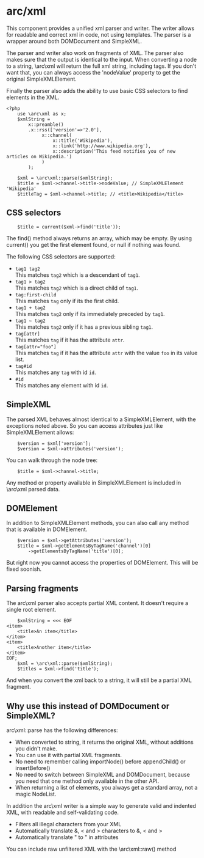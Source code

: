 arc/xml
=======

This component provides a unified xml parser and writer. The writer allows for readable and correct xml in code, not using 
templates. The parser is a wrapper around both DOMDocument and SimpleXML. 

The parser and writer also work on fragments of XML. The parser also makes sure that the output is identical to the input.
When converting a node to a string, \arc\xml will return the full xml string, including tags. If you don't want that, you 
can always access the 'nodeValue' property to get the original SimpleXMLElement.

Finally the parser also adds the ability to use basic CSS selectors to find elements in the XML.

```php5
<?php
    use \arc\xml as x;
    $xmlString = 
        x::preamble()
        .x::rss(['version'=>'2.0'],
             x::channel(
                 x::title('Wikipedia'),
                 x::link('http://www.wikipedia.org'),
                 x::description('This feed notifies you of new articles on Wikipedia.')
             )
        );
```

```php5
    $xml = \arc\xml::parse($xmlString);
    $title = $xml->channel->title->nodeValue; // SimpleXMLElement 'Wikipedia'
    $titleTag = $xml->channel->title; // <title>Wikipedia</title>
```

CSS selectors
-------------

```php5
    $title = current($xml->find('title'));
```

The find() method always returns an array, which may be empty. By using current() you get the first element found, or null if nothing was found.

The following CSS selectors are supported:

- `tag1 tag2`<br>
  This matches `tag2` which is a descendant of `tag1`.
- `tag1 > tag2`<br>
  This matches `tag2` which is a direct child of `tag1`.
- `tag:first-child`<br>
  This matches `tag` only if its the first child.
- `tag1 + tag2`<br>
  This matches `tag2` only if its immediately preceded by `tag1`.
- `tag1 ~ tag2`<br>
  This matches `tag2` only if it has a previous sibling `tag1`.
- `tag[attr]`<br>
  This matches `tag` if it has the attribute `attr`.
- `tag[attr="foo"]`<br>
  This matches `tag` if it has the attribute `attr` with the value `foo` in its value list.
- `tag#id`<br>
  This matches any `tag` with id `id`.
- `#id`<br>
  This matches any element with id `id`.

SimpleXML
---------

The parsed XML behaves almost identical to a SimpleXMLElement, with the exceptions noted above. So you can access attributes just like SimpleXMLElement allows:

```php5
    $version = $xml['version'];
    $version = $xml->attributes('version');
```

You can walk through the node tree:

```php5
    $title = $xml->channel->title;
```

Any method or property available in SimpleXMLElement is included in \arc\xml parsed data.

DOMElement
----------

In addition to SimpleXMLElement methods, you can also call any method that is available in DOMElement.

```php5
    $version = $xml->getAttributes('version');
    $title = $xml->getElementsByTagName('channel')[0]
        ->getElementsByTagName('title')[0];
```

But right now you cannot access the properties of DOMElement. This will be fixed soonish.

Parsing fragments
-----------------

The arc\xml parser also accepts partial XML content. It doesn't require a single root element. 

```php5
    $xmlString = <<< EOF
<item>
    <title>An item</title>
</item>
<item>
    <title>Another item</title>
</item>
EOF;
    $xml = \arc\xml::parse($xmlString);
    $titles = $xml->find('title');
```

And when you convert the xml back to a string, it will still be a partial XML fragment.


Why use this instead of DOMDocument or SimpleXML?
-------------------------------------------------

arc\xml::parse has the following differences:

  - When converted to string, it returns the original XML, without additions you didn't make.
  - You can use it with partial XML fragments.
  - No need to remember calling importNode() before appendChild() or insertBefore()
  - No need to switch between SimpleXML and DOMDocument, because you need that one method only available in the other API.
  - When returning a list of elements, you always get a standard array, not a magic NodeList.

In addition the arc\xml writer is a simple way to generate valid and indented XML, with readable and self-validating code.

  - Filters all illegal characters from your XML
  - Automatically translate &, < and > characters to &amp;, &lt; and &gt;
  - Automatically translate " to &quot; in attributes

You can include raw unfiltered XML with the \arc\xml::raw() method